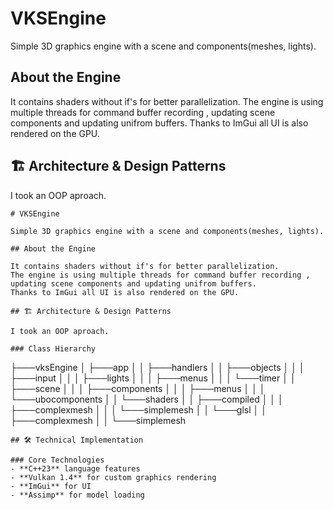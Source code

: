 # VKSEngine

Simple 3D graphics engine with a scene and components(meshes, lights).  

## About the Engine

It contains shaders without if's for better parallelization.
The engine is using multiple threads for command buffer recording , updating scene components and updating unifrom buffers.
Thanks to ImGui all UI is also rendered on the GPU.

## 🏗️ Architecture & Design Patterns

I took an OOP aproach.

```
# VKSEngine

Simple 3D graphics engine with a scene and components(meshes, lights).  

## About the Engine

It contains shaders without if's for better parallelization.
The engine is using multiple threads for command buffer recording , updating scene components and updating unifrom buffers.
Thanks to ImGui all UI is also rendered on the GPU.

## 🏗️ Architecture & Design Patterns

I took an OOP aproach.

### Class Hierarchy

```
├───vksEngine
│   ├───app
│   │   ├───handlers
│   │   ├───objects
│   │   │   ├───input
│   │   │   ├───lights
│   │   │   ├───menus
│   │   │   └───timer
│   │   ├───scene
│   │   │   ├───components
│   │   │   ├───menus
│   │   │   └───ubocomponents
│   │   └───shaders
│   │       ├───compiled
│   │       │   ├───complexmesh
│   │       │   └───simplemesh
│   │       └───glsl
│   │           ├───complexmesh
│   │           └───simplemesh

```
## 🛠️ Technical Implementation

### Core Technologies
- **C++23** language features
- **Vulkan 1.4** for custom graphics rendering
- **ImGui** for UI
- **Assimp** for model loading
